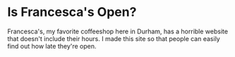 Is Francesca's Open?
====================

Francesca's, my favorite coffeeshop here in Durham, has a horrible website that doesn't include their hours. I made this site so that people can easily find out how late they're open.
